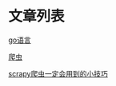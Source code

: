 # 文章列表

[go语言](https://shengjieli.github.io/2018-02-07-go)

[爬虫](https://shengjieli.github.io/2018/02/spider)

[scrapy爬虫一定会用到的小技巧](2018/02/scrapy)
